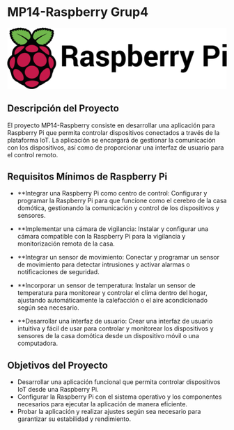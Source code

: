 # MP14-Raspberry Grup4

![Raspberry Pi](../capturas/Raspberry_Pi_OS_Logo.png)

## Descripción del Proyecto
El proyecto MP14-Raspberry consiste en desarrollar una aplicación para Raspberry Pi que permita controlar dispositivos conectados a través de la plataforma IoT. La aplicación se encargará de gestionar la comunicación con los dispositivos, así como de proporcionar una interfaz de usuario para el control remoto.

## Requisitos Mínimos de Raspberry Pi

- **Integrar una Raspberry Pi como centro de control: Configurar y programar la Raspberry Pi para que funcione como el cerebro de la casa domótica, gestionando la comunicación y control de los dispositivos y sensores.

- **Implementar una cámara de vigilancia: Instalar y configurar una cámara compatible con la Raspberry Pi para la vigilancia y monitorización remota de la casa.

- **Integrar un sensor de movimiento: Conectar y programar un sensor de movimiento para detectar intrusiones y activar alarmas o notificaciones de seguridad.

- **Incorporar un sensor de temperatura: Instalar un sensor de temperatura para monitorear y controlar el clima dentro del hogar, ajustando automáticamente la calefacción o el aire acondicionado según sea necesario.

- **Desarrollar una interfaz de usuario: Crear una interfaz de usuario intuitiva y fácil de usar para controlar y monitorear los dispositivos y sensores de la casa domótica desde un dispositivo móvil o una computadora.

## Objetivos del Proyecto
- Desarrollar una aplicación funcional que permita controlar dispositivos IoT desde una Raspberry Pi.
- Configurar la Raspberry Pi con el sistema operativo y los componentes necesarios para ejecutar la aplicación de manera eficiente.
- Probar la aplicación y realizar ajustes según sea necesario para garantizar su estabilidad y rendimiento.

